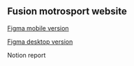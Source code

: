 ## Fusion motrosport website

[Figma mobile version](https://www.figma.com/proto/XcL4ssV5h05pYAEm7pYRhq/HCI_project_mobile?node-id=11%3A5&starting-point-node-id=11%3A5)

[Figma desktop version](https://www.figma.com/proto/QKLNlhhD1t747fHk57NbRO/HCI_project_desktop?node-id=1%3A2&scaling=contain&page-id=0%3A1&starting-point-node-id=1%3A2)

Notion report
